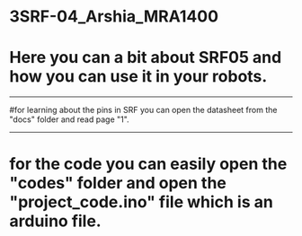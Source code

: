 # 3SRF-04_Arshia_MRA1400
# Here you can a bit about SRF05 and how you can use it in your robots. 
____________________

#for learning about the pins in SRF you can open the datasheet from the "docs" folder and read page "1". 

----------

# for the code you can easily open the "codes" folder and open the "project_code.ino" file which is an arduino file.
